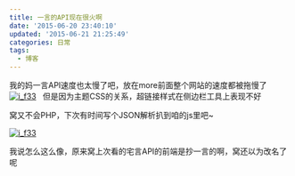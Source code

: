```yaml
---
title: 一言的API现在很火啊
date: '2015-06-20 23:40:10'
updated: '2015-06-21 21:25:49'
categories: 日常
tags:
  - 博客
---
```



我的妈一言API速度也太慢了吧，放在more前面整个网站的速度都被拖慢了[![i_f33](https://img.prin.studio/images/2015/05/2015-05-24_09-19-271.png)](https://img.prin.studio/images/2015/05/2015-05-24_09-19-271.png)
  
但是因为主题CSS的关系，超链接样式在侧边栏工具上表现不好

窝又不会PHP，下次有时间写个JSON解析扒到咱的js里吧~

[![i_f33](https://img.prin.studio/images/2015/05/2015-05-24_09-19-271.png)](https://img.prin.studio/images/2015/05/2015-05-24_09-19-271.png)

我说怎么这么像，原来窝上次看的宅言API的前端是抄一言的啊，窝还以为改名了呢

<script src="http://api.hitokoto.us/rand?encode=js&charset=utf-8" type="text/javascript"></script>

<div id="hitokoto"><script>hitokoto()</script></div>

